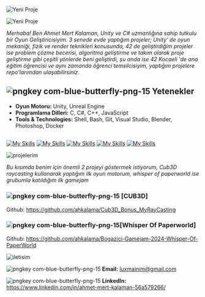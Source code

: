 
![Yeni Proje](https://github.com/user-attachments/assets/abf75f93-c0e0-4a2f-831f-5aed6221b862)

![Yeni Proje](https://github.com/user-attachments/assets/6cdfe43c-cbe3-4707-be45-ac5116a5d462)

*Merhaba! Ben Ahmet Mert Kalaman, Unity ve C# uzmanlığına sahip tutkulu bir Oyun Geliştiricisiyim. 3 senede evde yaptığım projeler; Unity' de oyun mekaniği, fizik ve render teknikleri konusunda, 42 de geliştirdiğim projeler ise problem çözme becerisi, algoritma geliştirme ve takım olarak proje geliştirme gibi çeşitli yönlerde beni geliştirdi, şu anda ise 42 Kocaeli 'de ana eğitim öğrencisi ve aynı zamanda öğrenci temsilcisiyim, yaptığım projelere repo'larımdan ulaşabilirsiniz.*


## ![pngkey com-blue-butterfly-png-15](https://github.com/user-attachments/assets/ea518233-6f8a-4ea1-a88d-c6e5cc316dc2) Yetenekler
- **Oyun Motoru:** Unity, Unreal Engine
- **Programlama Dilleri:** C, C#, C++, JavaScript
- **Tools & Technologies:** Shell, Bash, Git, Visual Studio, Blender, Photoshop, Docker


##
[![My Skills](https://skillicons.dev/icons?i=c,cs,cpp&perline=3)](https://skillicons.dev)
[![My Skills](https://skillicons.dev/icons?i=docker,git,github&perline=3)](https://skillicons.dev)
[![My Skills](https://skillicons.dev/icons?i=linkedin,vim,wordpress&perline=3)](https://skillicons.dev)
[![My Skills](https://skillicons.dev/icons?i=sublime,unity,unreal&perline=3)](https://skillicons.dev)
[![My Skills](https://skillicons.dev/icons?i=vscode,ps,js&perline=3)](https://skillicons.dev)

![projelerim](https://github.com/user-attachments/assets/b809207f-3b8a-4da7-ba09-a67e734e5e8c)

*Bu kısımda benim için önemli 2 projeyi göstermek istiyorum, Cub3D raycasting kullanarak yaptığım ilk oyun motorum, whisper of paperworld ise grubumla katıldığım ilk gamejam*

### ![pngkey com-blue-butterfly-png-15](https://github.com/user-attachments/assets/ea518233-6f8a-4ea1-a88d-c6e5cc316dc2) [CUB3D]

Github: https://github.com/ahkalama/Cub3D_Bonus_MyRayCasting

### ![pngkey com-blue-butterfly-png-15](https://github.com/user-attachments/assets/ea518233-6f8a-4ea1-a88d-c6e5cc316dc2)[Whisper Of Paperworld]

Github: https://github.com/ahkalama/Bogazici-Gamejam-2024-Whisper-Of-PaperWorld

![iletisim](https://github.com/user-attachments/assets/c526dab2-714d-4a6c-919a-fffa8ce3e170)

![pngkey com-blue-butterfly-png-15](https://github.com/user-attachments/assets/ea518233-6f8a-4ea1-a88d-c6e5cc316dc2)
**Email:** luxmainim@gmail.com

![pngkey com-blue-butterfly-png-15](https://github.com/user-attachments/assets/ea518233-6f8a-4ea1-a88d-c6e5cc316dc2)
**LinkedIn:** https://www.linkedin.com/in/ahmet-mert-kalaman-56a579266/


